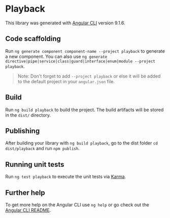 # Playback

This library was generated with [Angular CLI](https://github.com/angular/angular-cli) version 9.1.6.

## Code scaffolding

Run `ng generate component component-name --project playback` to generate a new component. You can also use `ng generate directive|pipe|service|class|guard|interface|enum|module --project playback`.
> Note: Don't forget to add `--project playback` or else it will be added to the default project in your `angular.json` file. 

## Build

Run `ng build playback` to build the project. The build artifacts will be stored in the `dist/` directory.

## Publishing

After building your library with `ng build playback`, go to the dist folder `cd dist/playback` and run `npm publish`.

## Running unit tests

Run `ng test playback` to execute the unit tests via [Karma](https://karma-runner.github.io).

## Further help

To get more help on the Angular CLI use `ng help` or go check out the [Angular CLI README](https://github.com/angular/angular-cli/blob/master/README.md).
